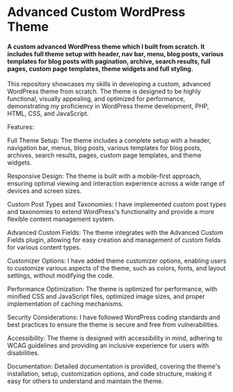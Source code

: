 <h1>Advanced Custom WordPress Theme</h1>

<h4>A custom advanced WordPress theme which I built from scratch. It includes full theme setup with header, nav bar, menu, blog posts, various templates for blog posts with pagination, archive, search results, full pages, custom page templates, theme widgets and full styling.</h4>

This repository showcases my skills in developing a custom, advanced WordPress theme from scratch. The theme is designed to be highly functional, visually appealing, and optimized for performance, demonstrating my proficiency in WordPress theme development, PHP, HTML, CSS, and JavaScript.

Features:

Full Theme Setup: The theme includes a complete setup with a header, navigation bar, menus, blog posts, various templates for blog posts, archives, search results, pages, custom page templates, and theme widgets.

Responsive Design: The theme is built with a mobile-first approach, ensuring optimal viewing and interaction experience across a wide range of devices and screen sizes.

Custom Post Types and Taxonomies: I have implemented custom post types and taxonomies to extend WordPress's functionality and provide a more flexible content management system.

Advanced Custom Fields: The theme integrates with the Advanced Custom Fields plugin, allowing for easy creation and management of custom fields for various content types.

Customizer Options: I have added theme customizer options, enabling users to customize various aspects of the theme, such as colors, fonts, and layout settings, without modifying the code.

Performance Optimization: The theme is optimized for performance, with minified CSS and JavaScript files, optimized image sizes, and proper implementation of caching mechanisms.

Security Considerations: I have followed WordPress coding standards and best practices to ensure the theme is secure and free from vulnerabilities.

Accessibility: The theme is designed with accessibility in mind, adhering to WCAG guidelines and providing an inclusive experience for users with disabilities.

Documentation: Detailed documentation is provided, covering the theme's installation, setup, customization options, and code structure, making it easy for others to understand and maintain the theme.
